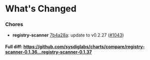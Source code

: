 # What's Changed

### Chores
- **registry-scanner** [7b4a28a](https://github.com/sysdiglabs/charts/commit/7b4a28a4254a68760af579a38bdfa0fede2fc5e0): update to v0.2.27 ([#1043](https://github.com/sysdiglabs/charts/issues/1043))

#### Full diff: https://github.com/sysdiglabs/charts/compare/registry-scanner-0.1.36...registry-scanner-0.1.37
